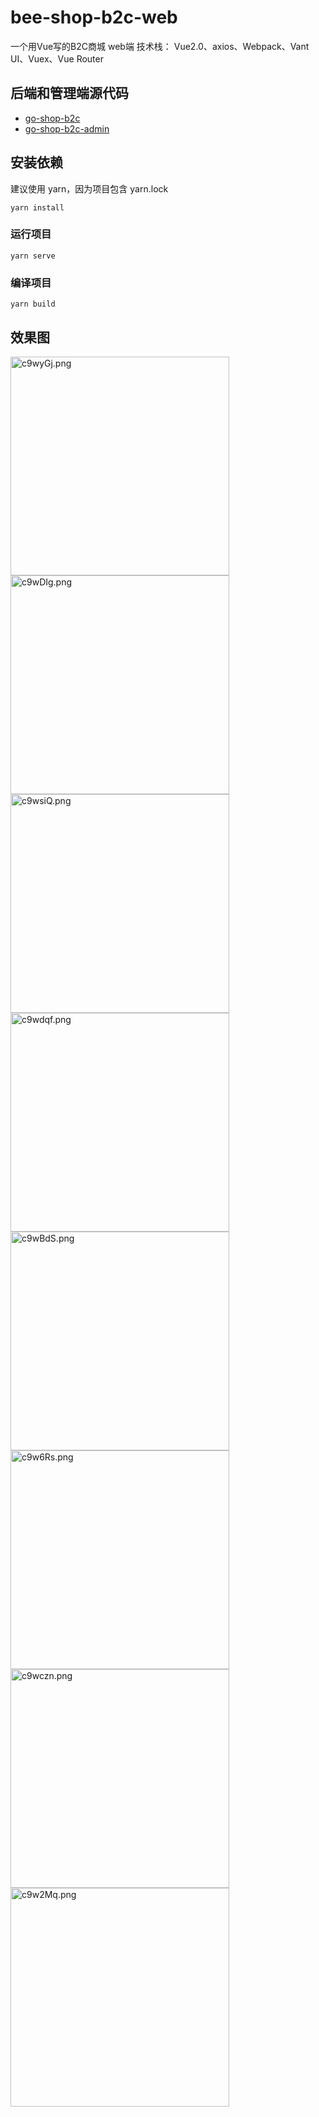 # bee-shop-b2c-web
一个用Vue写的B2C商城 web端
技术栈： Vue2.0、axios、Webpack、Vant UI、Vuex、Vue Router

## 后端和管理端源代码 
* [go-shop-b2c](https://github.com/CleverBamboo/go-shop-b2c)
* [go-shop-b2c-admin](https://github.com/CleverBamboo/go-shop-b2c-admin)

## 安装依赖
建议使用 yarn，因为项目包含 yarn.lock
```
yarn install
```

### 运行项目
```
yarn serve
```

### 编译项目
```
yarn build
```

## 效果图
<a href="https://z3.ax1x.com/2021/03/29/c9wyGj.png" style="display:inline-blcok;"><img wdith="350" height="350" src="https://z3.ax1x.com/2021/03/29/c9wyGj.png" alt="c9wyGj.png" border="0"></a>
<a href="https://z3.ax1x.com/2021/03/29/c9wDIg.png" style="display:inline-blcok;"><img wdith="350" height="350" src="https://z3.ax1x.com/2021/03/29/c9wDIg.png" alt="c9wDIg.png" border="0"></a>
<a href="https://z3.ax1x.com/2021/03/29/c9wsiQ.png" style="display:inline-blcok;"><img wdith="350" height="350" src="https://z3.ax1x.com/2021/03/29/c9wsiQ.png" alt="c9wsiQ.png" border="0"></a>
<a href="https://z3.ax1x.com/2021/03/29/c9wdqf.png" style="display:inline-blcok;"><img wdith="350" height="350" src="https://z3.ax1x.com/2021/03/29/c9wdqf.png" alt="c9wdqf.png" border="0"></a>
<a href="https://z3.ax1x.com/2021/03/29/c9wBdS.png" style="display:inline-blcok;"><img wdith="350" height="350" src="https://z3.ax1x.com/2021/03/29/c9wBdS.png" alt="c9wBdS.png" border="0"></a>
<a href="https://z3.ax1x.com/2021/03/29/c9w6Rs.png" style="display:inline-blcok;"><img wdith="350" height="350" src="https://z3.ax1x.com/2021/03/29/c9w6Rs.png" alt="c9w6Rs.png" border="0"></a>
<a href="https://z3.ax1x.com/2021/03/29/c9wczn.png" style="display:inline-blcok;"><img wdith="350" height="350" src="https://z3.ax1x.com/2021/03/29/c9wczn.png" alt="c9wczn.png" border="0"></a>
<a href="https://z3.ax1x.com/2021/03/29/c9w2Mq.png" style="display:inline-blcok;"><img wdith="350" height="350" src="https://z3.ax1x.com/2021/03/29/c9w2Mq.png" alt="c9w2Mq.png" border="0"></a>
